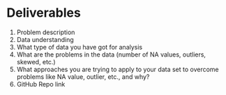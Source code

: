 # Deliverables 

1.	Problem description 
2.	Data understanding 
3.	What type of data you have got for analysis 
4.	What are the problems in the data (number of NA values, outliers, skewed, etc.) 
5.	What approaches you are trying to apply to your data set to overcome problems like NA value, outlier, etc., and why?
6.	GitHub Repo link 

